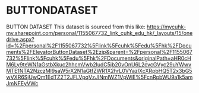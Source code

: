 # BUTTONDATASET
BUTTON DATASET
This dataset is sourced from this like:
https://mycuhk-my.sharepoint.com/personal/1155067732_link_cuhk_edu_hk/_layouts/15/onedrive.aspx?id=%2Fpersonal%2F1155067732%5Flink%5Fcuhk%5Fedu%5Fhk%2FDocuments%2FElevatorButtonDataset%2Ezip&parent=%2Fpersonal%2F1155067732%5Flink%5Fcuhk%5Fedu%5Fhk%2FDocuments&originalPath=aHR0cHM6Ly9teWN1aGstbXkuc2hhcmVwb2ludC5jb20vOnU6L2cvcGVyc29uYWwvMTE1NTA2NzczMl9saW5rX2N1aGtfZWR1X2hrL0VYazlXcXRpbHQ5T2x3bG5wVXR6SjUwQm1EdTZ2T2JFLVpqVzJINmlWZ1VpWlE%5FcnRpbWU9a1k5amJmNFEyVWc
